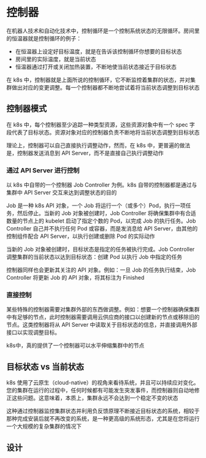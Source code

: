 # 控制器

在机器人技术和自动化技术中，控制循环是一个控制系统状态的无限循环。房间里的恒温器就是控制循环的例子：
- 在恒温器上设定好目标温度，就是在告诉该控制循环你想要的目标状态
- 房间里的实际温度，就是当前状态
- 恒温器通过打开或关闭加热装置，不断地使当前状态接近于目标状态

在 k8s 中，控制器就是上面所说的控制循环，它不断监控着集群的状态，并对集群做出对应的变更调整。每一个控制器都不断地尝试着将当前状态调整到目标状态

## 控制器模式

在 k8s 中，每个控制器至少追踪一种类型资源，这些资源对象中有一个 spec 字段代表了目标状态。资源对象对应的控制器负责不断地将当前状态调整到目标状态

理论上，控制器可以自己直接执行调整动作，然而，在 k8s 中，更普遍的做法是，控制器发送消息到 API Server，而不是直接自己执行调整动作

### 通过 API Server 进行控制

以 k8s 中自带的一个控制器 Job Controller 为例。k8s 自带的控制器都是通过与集群中 API Server 交互来达到调整状态的目的

Job 是一种 k8s API 对象，一个 Job 将运行一个（或多个）Pod，执行一项任务，然后停止。当新的 Job 对象被创建时，Job Controller 将确保集群中有合适数量的节点上的 kubelet 启动了指定个数的 Pod，以完成 Job 的执行任务。Job Controller 自己并不执行任何 Pod 或容器，而是发消息给 API Server，由其他的控制组件配合 API Server，以执行创建或删除 Pod 的实际动作

当新的 Job 对象被创建时，目标状态是指定的任务被执行完成。Job Controller 调整集群的当前状态以达到目标状态：创建 Pod 以执行 Job 中指定的任务

控制器同样也会更新其关注的 API 对象。例如：一旦 Job 的任务执行结束，Job Controller 将更新 Job 的 API 对象，将其标注为 Finished

### 直接控制

某些特殊的控制器需要对集群外部的东西做调整。例如：想要一个控制器确保集群中有足够的节点，此时控制器需要调用云供应商的接口以创建新的节点或移除旧的节点。这类控制器将从 API Server 中读取关于目标状态的信息，并直接调用外部接口以实现调整目标。

k8s中，真的提供了一个控制器可以水平伸缩集群中的节点

## 目标状态 vs 当前状态

k8s 使用了云原生（cloud-native）的视角来看待系统，并且可以持续应对变化。您的集群在运行的过程中，任何时候都有可能发生突发事件，而控制器则自动地修正这些问题。这意味着，本质上，集群永远不会达到一个稳定不变的状态

这种通过控制器监控集群状态并利用负反馈原理不断接近目标状态的系统，相较于那种完成安装后就不再改变的系统，是一种更高级的系统形态，尤其是在您将运行一个大规模的复杂集群的情况下

## 设计

